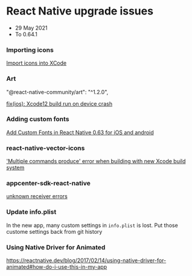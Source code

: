 # React Native upgrade issues

* 29 May 2021
* To 0.64.1

### Importing icons

[Import icons into XCode](https://makeappicon.com/import-icons-into-xcode)

### Art

"@react-native-community/art": "^1.2.0",

[fix(ios): Xcode12 build run on device crash ](https://github.com/react-native-art/art/pull/70/commits/4b4b401f3ec278a6ed0d94e292e4dde61ac91c13)

### Adding custom fonts

[Add Custom Fonts in React Native 0.63 for iOS and android](https://dev.to/aneeqakhan/add-custom-fonts-in-react-native-0-63-for-ios-and-android-3a9e)

### react-native-vector-icons

['Multiple commands produce' error when building with new Xcode build system ](https://github.com/oblador/react-native-vector-icons/issues/1074)

### appcenter-sdk-react-native

[unknown receiver errors](https://github.com/microsoft/appcenter-sdk-react-native/issues/880)

### Update info.plist

In the new app, many custom settings in `info.plist` is lost. Put those custome settings back from git history

### Using Native Driver for Animated

https://reactnative.dev/blog/2017/02/14/using-native-driver-for-animated#how-do-i-use-this-in-my-app
